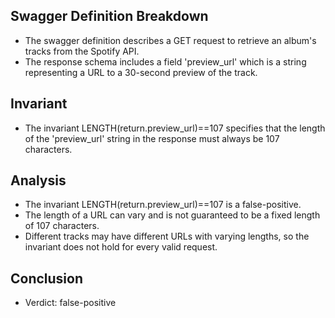 ## Swagger Definition Breakdown
- The swagger definition describes a GET request to retrieve an album's tracks from the Spotify API.
- The response schema includes a field 'preview_url' which is a string representing a URL to a 30-second preview of the track.

## Invariant
- The invariant LENGTH(return.preview_url)==107 specifies that the length of the 'preview_url' string in the response must always be 107 characters.

## Analysis
- The invariant LENGTH(return.preview_url)==107 is a false-positive.
- The length of a URL can vary and is not guaranteed to be a fixed length of 107 characters.
- Different tracks may have different URLs with varying lengths, so the invariant does not hold for every valid request.

## Conclusion
- Verdict: false-positive
